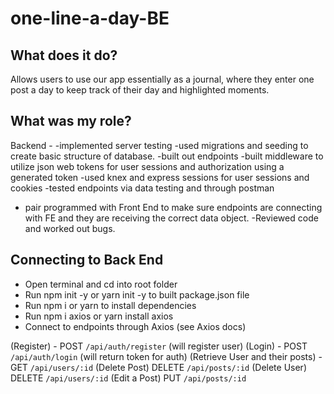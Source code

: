 # one-line-a-day-BE





## What does it do?
Allows users to use our app essentially as a journal, where they enter one post a day to keep track of their day and highlighted moments.

## What was my role?
Backend - 
-implemented server testing
-used migrations and seeding to create basic structure of database. 
-built out endpoints 
-built middleware to utilize json web tokens for user sessions and authorization using a generated token
-used knex and express sessions for user sessions and cookies 
-tested endpoints via data testing and through postman
- pair programmed with Front End to make sure endpoints are connecting with FE and they are receiving the correct data object. 
-Reviewed code and worked out bugs.

## Connecting to Back End
- Open terminal and cd into root folder
- Run npm init -y or yarn init -y to built package.json file
- Run npm i or yarn to install dependencies
- Run npm i axios or yarn install axios
- Connect to endpoints through Axios (see Axios docs)

(Register) - POST `/api/auth/register` (will register user)
(Login) - POST `/api/auth/login` (will return token for auth)
(Retrieve User and their posts) - GET `/api/users/:id`
(Delete Post) DELETE `/api/posts/:id`
(Delete User) DELETE `/api/users/:id`
(Edit a Post) PUT `/api/posts/:id` 
